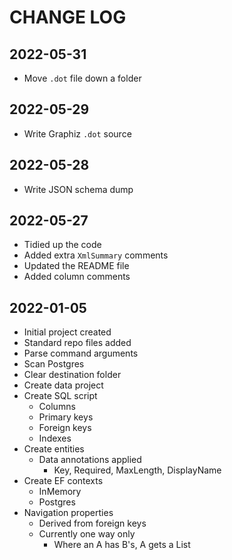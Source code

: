 # CHANGE LOG

## 2022-05-31

- Move `.dot` file down a folder

## 2022-05-29

- Write Graphiz `.dot` source

## 2022-05-28

- Write JSON schema dump

## 2022-05-27

- Tidied up the code
- Added extra `XmlSummary` comments
- Updated the README file
- Added column comments

## 2022-01-05

- Initial project created
- Standard repo files added
- Parse command arguments
- Scan Postgres
- Clear destination folder
- Create data project
- Create SQL script
    - Columns
    - Primary keys
    - Foreign keys
    - Indexes
- Create entities
    - Data annotations applied
        - Key, Required, MaxLength, DisplayName
- Create EF contexts
    - InMemory
    - Postgres
- Navigation properties
    - Derived from foreign keys
    - Currently one way only
        - Where an A has B's, A gets a List<B>

